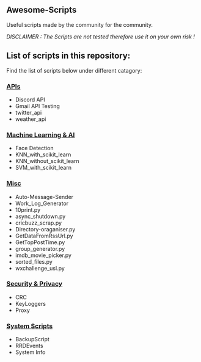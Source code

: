 ## Awesome-Scripts

Useful scripts made by the community for the community.

<i> DISCLAIMER : The Scripts are not tested therefore use it on your own risk ! </i>

## List of scripts in this repository:
Find the list of scripts below under different catagory:

### [APIs](./APIs)
* Discord API
* Gmail API Testing
* twitter_api
* weather_api


### [Machine Learning & AI](./Machine%20Learning%20%26%20AI)
* Face Detection
* KNN_with_scikit_learn
* KNN_without_scikit_learn
* SVM_with_scikit_learn


### [Misc](./Misc)
* Auto-Message-Sender
* Work_Log_Generator
* 10print.py
* async_shutdown.py
* cricbuzz_scrap.py
* Directory-oraganiser.py
* GetDataFromRssUrl.py
* GetTopPostTime.py
* group_generator.py
* imdb_movie_picker.py
* sorted_files.py
* wxchallenge_usl.py


### [Security & Privacy](./Security%20&%20Privacy)
* CRC
* KeyLoggers
* Proxy


### [System Scripts](./System%20Scripts)
* BackupScript
* RRDEvents
* System Info
